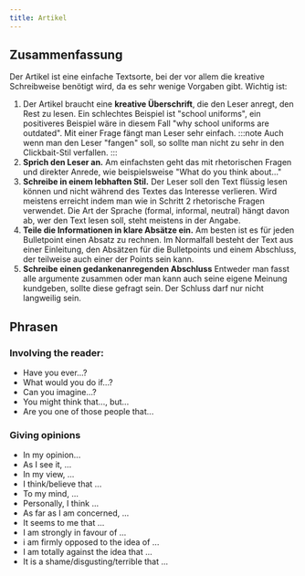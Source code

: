 ```yaml
---
title: Artikel
---
```


## Zusammenfassung

Der Artikel ist eine einfache Textsorte, bei der vor allem die kreative Schreibweise benötigt wird, da es sehr wenige Vorgaben gibt. Wichtig ist:

1. Der Artikel braucht eine **kreative Überschrift**, die den Leser anregt, den Rest zu lesen. Ein schlechtes Beispiel ist "school uniforms", ein positiveres Beispiel wäre in diesem Fall "why school uniforms are outdated". Mit einer Frage fängt man Leser sehr einfach.
:::note
Auch wenn man den Leser "fangen" soll, so sollte man nicht zu sehr in den Clickbait-Stil verfallen. 
:::
2. **Sprich den Leser an.** Am einfachsten geht das mit rhetorischen Fragen und direkter Anrede, wie beispielsweise "What do you think about..."
3. **Schreibe in einem lebhaften Stil.** Der Leser soll den Text flüssig lesen können und nicht während des Textes das Interesse verlieren. Wird meistens erreicht indem man wie in Schritt 2 rhetorische Fragen verwendet. Die Art der Sprache (formal, informal, neutral) hängt davon ab, wer den Text lesen soll, steht meistens in der Angabe.
4. **Teile die Informationen in klare Absätze ein.** Am besten ist es für jeden Bulletpoint einen Absatz zu rechnen. Im Normalfall besteht der Text aus einer Einleitung, den Absätzen für die Bulletpoints und einem Abschluss, der teilweise auch einer der Points sein kann.
5. **Schreibe einen gedankenanregenden Abschluss** Entweder man fasst alle argumente zusammen oder man kann auch seine eigene Meinung kundgeben, sollte diese gefragt sein. Der Schluss darf nur nicht langweilig sein.

## Phrasen

### Involving the reader:

- Have you ever...?
- What would you do if...?
- Can you imagine...?
- You might think that..., but...
- Are you one of those people that...

### Giving opinions

- In my opinion...
- As I see it, ...
- In my view, ...
- I think/believe that ...
- To my mind, ...
- Personally, I think ...
- As far as I am concerned, ...
- It seems to me that ...
- I am strongly in favour of ...
- i am firmly opposed to the idea of ...
- I am totally against the idea that ...
- It is a shame/disgusting/terrible that ...

